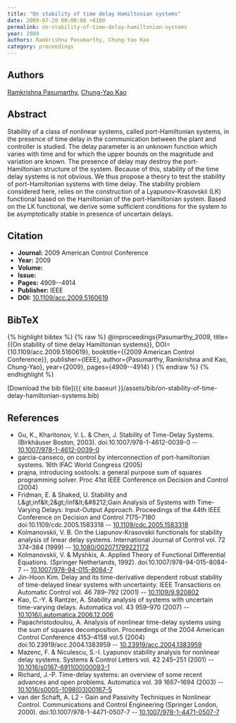 ```yaml
---
title: "On stability of time delay Hamiltonian systems"
date: 2009-07-20 00:00:00 +0100
permalink: on-stability-of-time-delay-hamiltonian-systems
year: 2009
authors: Ramkrishna Pasumarthy, Chung-Yao Kao
category: proceedings
---
```

 
## Authors
[Ramkrishna Pasumarthy](authors/ramkrishna-pasumarthy), [Chung-Yao Kao](authors/chung-yao-kao)
 
## Abstract
Stability of a class of nonlinear systems, called port-Hamiltonian systems, in the presence of time delay in the communication between the plant and controller is studied. The delay parameter is an unknown function which varies with time and for which the upper bounds on the magnitude and variation are known. The presence of delay may destroy the port-Hamiltonian structure of the system. Because of this, stability of the time delay systems is not obvious. We thus propose a theory to test the stability of port-Hamiltonian systems with time delay. The stability problem considered here, relies on the construction of a Lyapunov-Krasovskii (LK) functional based on the Hamiltonian of the port-Hamiltonian system. Based on the LK functional, we derive some sufficient conditions for the system to be asymptotically stable in presence of uncertain delays.
 
## Citation
- **Journal:** 2009 American Control Conference
- **Year:** 2009
- **Volume:** 
- **Issue:** 
- **Pages:** 4909--4914
- **Publisher:** IEEE
- **DOI:** [10.1109/acc.2009.5160619](https://doi.org/10.1109/acc.2009.5160619)
 
## BibTeX
{% highlight bibtex %}
{% raw %}
@inproceedings{Pasumarthy_2009,
  title={{On stability of time delay Hamiltonian systems}},
  DOI={10.1109/acc.2009.5160619},
  booktitle={{2009 American Control Conference}},
  publisher={IEEE},
  author={Pasumarthy, Ramkrishna and Kao, Chung-Yao},
  year={2009},
  pages={4909--4914}
}
{% endraw %}
{% endhighlight %}
 
[Download the bib file]({{ site.baseurl }}/assets/bib/on-stability-of-time-delay-hamiltonian-systems.bib)
 
## References
- Gu, K., Kharitonov, V. L. & Chen, J. Stability of Time-Delay Systems. (Birkhäuser Boston, 2003). doi:10.1007/978-1-4612-0039-0 -- [10.1007/978-1-4612-0039-0](https://doi.org/10.1007/978-1-4612-0039-0)
- garcia-canseco, on control by interconnection of port-hamiltonian systems. 16th IFAC World Congress (2005)
- prajna, introducing sostools: a general purpose sum of squares programming solver. Proc 41st IEEE Conference on Decision and Control (2004)
- Fridman, E. & Shaked, U. Stability and L&amp;gt;inf&amp;lt;2&amp;gt;/inf&amp;lt;&amp;#8212;Gain Analysis of Systems with Time-Varying Delays: Input-Output Approach. Proceedings of the 44th IEEE Conference on Decision and Control 7175–7180 doi:10.1109/cdc.2005.1583318 -- [10.1109/cdc.2005.1583318](https://doi.org/10.1109/cdc.2005.1583318)
- Kolmanovskii, V. B. On the Liapunov-Krasovskii functionals for stability analysis of linear delay systems. International Journal of Control vol. 72 374–384 (1999) -- [10.1080/002071799221172](https://doi.org/10.1080/002071799221172)
- Kolmanovskii, V. & Myshkis, A. Applied Theory of Functional Differential Equations. (Springer Netherlands, 1992). doi:10.1007/978-94-015-8084-7 -- [10.1007/978-94-015-8084-7](https://doi.org/10.1007/978-94-015-8084-7)
- Jin-Hoon Kim. Delay and its time-derivative dependent robust stability of time-delayed linear systems with uncertainty. IEEE Transactions on Automatic Control vol. 46 789–792 (2001) -- [10.1109/9.920802](https://doi.org/10.1109/9.920802)
- Kao, C.-Y. & Rantzer, A. Stability analysis of systems with uncertain time-varying delays. Automatica vol. 43 959–970 (2007) -- [10.1016/j.automatica.2006.12.006](https://doi.org/10.1016/j.automatica.2006.12.006)
- Papachristodoulou, A. Analysis of nonlinear time-delay systems using the sum of squares decomposition. Proceedings of the 2004 American Control Conference 4153–4158 vol.5 (2004) doi:10.23919/acc.2004.1383959 -- [10.23919/acc.2004.1383959](https://doi.org/10.23919/acc.2004.1383959)
- Mazenc, F. & Niculescu, S.-I. Lyapunov stability analysis for nonlinear delay systems. Systems &amp; Control Letters vol. 42 245–251 (2001) -- [10.1016/s0167-6911(00)00093-1](https://doi.org/10.1016/s0167-6911(00)00093-1)
- Richard, J.-P. Time-delay systems: an overview of some recent advances and open problems. Automatica vol. 39 1667–1694 (2003) -- [10.1016/s0005-1098(03)00167-5](https://doi.org/10.1016/s0005-1098(03)00167-5)
- van der Schaft, A. L2 - Gain and Passivity Techniques in Nonlinear Control. Communications and Control Engineering (Springer London, 2000). doi:10.1007/978-1-4471-0507-7 -- [10.1007/978-1-4471-0507-7](https://doi.org/10.1007/978-1-4471-0507-7)

